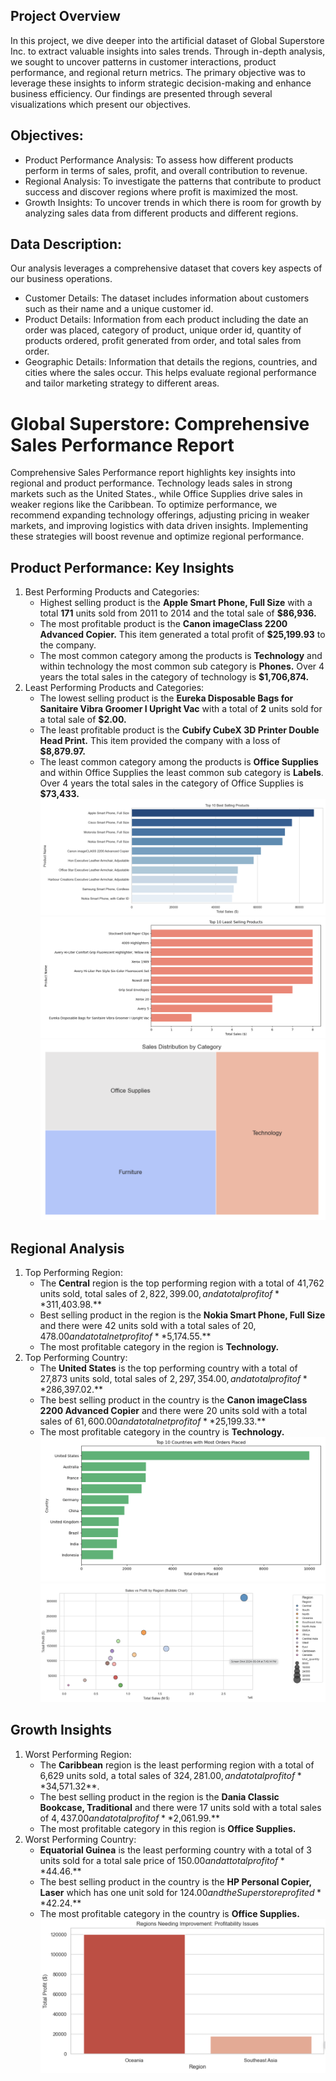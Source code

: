 ## Project Overview
In this project, we dive deeper into the artificial dataset of Global Superstore Inc. to extract valuable insights into sales trends. Through in-depth analysis, we sought to uncover patterns in customer interactions, product performance, and regional return metrics. The primary objective was to leverage these insights to inform strategic decision-making and enhance business efficiency. Our findings are presented through several visualizations which present our objectives.

## Objectives:
- Product Performance Analysis: To assess how different products perform in terms of sales, profit, and overall contribution to revenue.
- Regional Analysis: To investigate the patterns that contribute to product success and discover regions where profit is maximized the most.
- Growth Insights: To uncover trends in which there is room for growth by analyzing sales data from different products and different regions.

## Data Description:
Our analysis leverages a comprehensive dataset that covers key aspects of our business operations.

- Customer Details: The dataset includes information about customers such as their name and a unique customer id.
- Product Details: Information from each product including the date an order was placed, category of product, unique order id, quantity of products ordered, profit generated from order, and total sales from order.
- Geographic Details: Information that details the regions, countries, and cities where the sales occur. This helps evaluate regional performance and tailor marketing strategy to different areas.

# Global Superstore: Comprehensive Sales Performance Report
Comprehensive Sales Performance report highlights key insights into regional and product performance. Technology leads sales in strong markets such as the United States., while Office Supplies drive sales in weaker regions like the Caribbean. To optimize performance, we recommend expanding technology offerings, adjusting pricing in weaker markets, and improving logistics with data driven insights. Implementing these strategies will boost revenue and optimize regional performance. 

## Product Performance: Key Insights
1. Best Performing Products and Categories:
   -  Highest selling product is the **Apple Smart Phone, Full Size** with a total **171** units sold from 2011 to 2014 and the total sale of **$86,936.**
   -  The most profitable product is the **Canon imageClass 2200 Advanced Copier.** This item generated a total profit of **$25,199.93** to the company.
   -  The most common category among the products is **Technology** and within technology the most common sub category is **Phones.** Over 4 years the total sales in the category of technology is **$1,706,874.**
2. Least Performing Products and Categories:
   - The lowest selling product is the **Eureka Disposable Bags for Sanitaire Vibra Groomer I Upright Vac** with a total of **2** units sold for a total sale of **$2.00.**
   - The least profitable product is the **Cubify CubeX 3D Printer Double Head Print.** This item provided the company with a loss of **$8,879.97.**
   - The least common category among the products is **Office Supplies** and within Office Supplies the least common sub category is **Labels**. Over 4 years the total sales in the category of Office Supplies is **$73,433.**
![image_alt](https://github.com/shanemoncayo/Sales_analysis/blob/main/top10_best_selling_ss.png?raw=true)
![image_alt](https://github.com/shanemoncayo/Sales_analysis/blob/main/least_selling_products_ss.png?raw=true)
![image_alt](https://github.com/shanemoncayo/Sales_analysis/blob/main/sales_dist_ss.png?raw=true)

## Regional Analysis
1. Top Performing Region:
   - The **Central** region is the top performing region with a total of 41,762 units sold, total sales of $2,822,399.00, and a total profit of **$311,403.98.**
   - Best selling product in the region is the **Nokia Smart Phone, Full Size** and there were 42 units sold with a total sales of $20,478.00 and a total net profit of **$5,174.55.**
   - The most profitable category in the region is **Technology.**
2. Top Performing Country:
   - The **United States** is the top performing country with a total of 27,873 units sold, total sales of $2,297,354.00, and a total profit of **$286,397.02.**
   - The best selling product in the country is the **Canon imageClass 2200 Advanced Copier** and there were 20 units sold with a total sales of $61,600.00 and a total net profit of **$25,199.33.**
   - The most profitable category in the country is **Technology.**
![image_alt](https://github.com/shanemoncayo/Sales_analysis/blob/main/top_ten_countries_ss.png?raw=true)
![image_alt](https://github.com/shanemoncayo/Sales_analysis/blob/main/sales_v_profit_ss.png?raw=true)

## Growth Insights
1. Worst Performing Region:
   - The **Caribbean** region is the least performing region with a total of 6,629 units sold, a total sales of $324,281.00, and a total profit of **$34,571.32**.
   - The best selling product in the region is the **Dania Classic Bookcase, Traditional** and there were 17 units sold with a total sales of $4,437.00 and a total profit of **$2,061.99.**
   - The most profitable category in this region is **Office Supplies.**
2. Worst Performing Country:
   - **Equatorial Guinea** is the least performing country with a total of 3 units sold for a total sale price of $150.00 and at total profit of **$44.46.**
   - The best selling product in the country is the **HP Personal Copier, Laser** which has one unit sold for $124.00 and the Superstore profited **$42.24.**
   - The most profitable category in the country is **Office Supplies.**
![image_alt](https://github.com/shanemoncayo/Sales_analysis/blob/main/region_improvement_ss.png?raw=true)









